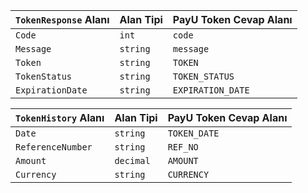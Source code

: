 | `TokenResponse` Alanı | Alan Tipi | PayU Token Cevap Alanı |
| ----             | ---       | ---                 |
| `Code` | `int` | `code` |
| `Message` | `string` | `message` |
| `Token` | `string` | `TOKEN` |
| `TokenStatus` | `string` | `TOKEN_STATUS` |
| `ExpirationDate` | `string` | `EXPIRATION_DATE` |

| `TokenHistory` Alanı | Alan Tipi | PayU Token Cevap Alanı |
| ----             | ---       | ---                 |
| `Date` | `string` | `TOKEN_DATE` |
| `ReferenceNumber` | `string` | `REF_NO` |
| `Amount` | `decimal` | `AMOUNT` |
| `Currency` | `string` | `CURRENCY` |
